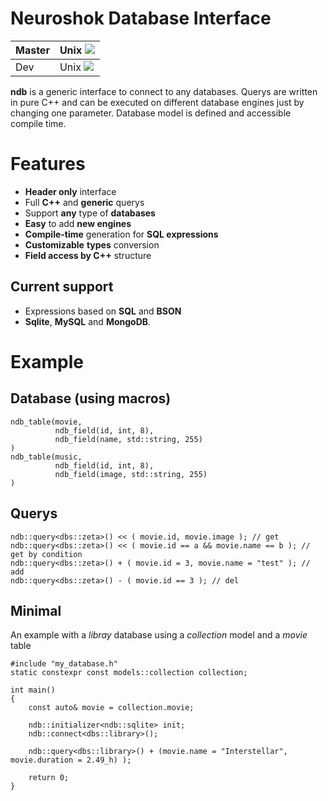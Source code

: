 # Neuroshok Database Interface

| Master | Unix ![](https://travis-ci.org/ads00/ndb.svg?branch=master)|
|--------|-------------------------------------------------------|
| Dev    | Unix ![](https://travis-ci.org/ads00/ndb.svg?branch=dev)   | 

**ndb** is a generic interface to connect to any databases. 
Querys are written in pure C++ and can be executed on different database engines just by changing one parameter.
Database model is defined and accessible compile time. 

# Features
- **Header only** interface
- Full **C++** and **generic** querys
- Support **any** type of **databases**
- **Easy** to add **new engines**
- **Compile-time** generation for **SQL expressions**
- **Customizable** **types** conversion 
- **Field access by C++** structure

## Current support
- Expressions based on **SQL** and **BSON**
- **Sqlite**, **MySQL** and **MongoDB**.

# Example
## Database (using macros)
```
ndb_table(movie,
          ndb_field(id, int, 8),
          ndb_field(name, std::string, 255)
)
ndb_table(music,
          ndb_field(id, int, 8),
          ndb_field(image, std::string, 255)
)
```
## Querys
```
ndb::query<dbs::zeta>() << ( movie.id, movie.image ); // get
ndb::query<dbs::zeta>() << ( movie.id == a && movie.name == b ); // get by condition
ndb::query<dbs::zeta>() + ( movie.id = 3, movie.name = "test" ); // add
ndb::query<dbs::zeta>() - ( movie.id == 3 ); // del
```
## Minimal
An example with a *libray* database using a *collection* model and a *movie* table
```
#include "my_database.h"
static constexpr const models::collection collection;

int main()
{
    const auto& movie = collection.movie;
    
    ndb::initializer<ndb::sqlite> init;
    ndb::connect<dbs::library>();

    ndb::query<dbs::library>() + (movie.name = "Interstellar", movie.duration = 2.49_h) );

    return 0;
}
  
```
